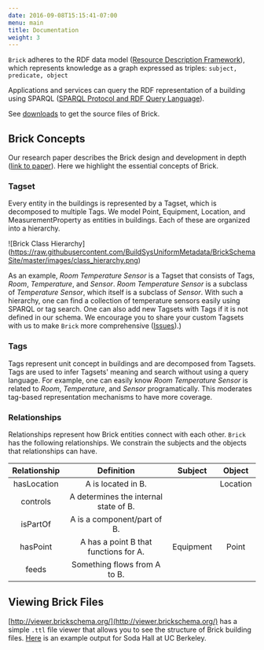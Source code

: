```yaml
---
date: 2016-09-08T15:15:41-07:00
menu: main
title: Documentation
weight: 3
---
```


`Brick` adheres to the RDF data model ([Resource Description Framework](https://www.w3.org/TR/2014/NOTE-rdf11-primer-20140225/)), which
represents knowledge as a graph expressed as triples: `subject, predicate, object`

Applications and services can query the RDF representation of a building using
SPARQL ([SPARQL Protocol and RDF Query Language](https://www.w3.org/TR/rdf-sparql-query/)).

See [downloads](/source) to get the source files of Brick.


## Brick Concepts
Our research paper describes the Brick design and development in depth ([link to paper](/papers/Brick-BuildSys2016.pdf)). Here we highlight the essential concepts of Brick.

### Tagset
Every entity in the buildings is represented by a Tagset, which is decomposed to multiple Tags.
We model Point, Equipment, Location, and MeasurementProperty as entities in buildings. Each of these are organized into a hierarchy.

![Brick Class Hierarchy]
(https://raw.githubusercontent.com/BuildSysUniformMetadata/BrickSchemaSite/master/images/class_hierarchy.png)

As an example, *Room Temperature Sensor* is a Tagset that consists of Tags, *Room*, *Temperature*, and *Sensor*. *Room Temperature Sensor* is a subclass of *Temperature Sensor*, which itself is a subclass of *Sensor*. With such a hierarchy, one can find a collection of temperature sensors easily using SPARQL or tag search.
One can also add new Tagsets with Tags if it is not defined in our schema. We encourage you to share your custom Tagsets with us to make `Brick` more comprehensive ([Issues](https://github.com/BuildSysUniformMetadata/GroundTruth/issues)).)


### Tags
Tags represent unit concept in buildings and are decomposed from Tagsets. Tags are used to infer Tagsets' meaning and search without using a query language.
For example, one can easily know *Room Temperature Sensor* is related to *Room*, *Temperature*, and *Sensor* programatically.
This moderates tag-based representation mechanisms to have more coverage.


### Relationships
Relationships represent how Brick entities connect with each other.
`Brick` has the following relationships. We constrain the subjects and the objects that relationships can have.

| Relationship  |               Definition              | Subject   | Object |
|:-------------:|:-------------------------------------:|:---------:|:------:|
|  hasLocation  |           A is located in B.          |           |Location|
|    controls   | A determines the internal state of B. |           |        |
|    isPartOf   |      A is a component/part of B.      |           |        |
|    hasPoint   | A has a point B that functions for A. | Equipment | Point  |
|     feeds     |      Something flows from A to B.     |           |        |


## Viewing Brick Files

[http://viewer.brickschema.org/](http://viewer.brickschema.org/) has a simple `.ttl` file viewer that allows you to see the structure of Brick building files.
[Here](http://viewer.brickschema.org/static/soda.pdf) is an example output for Soda Hall at UC Berkeley.
